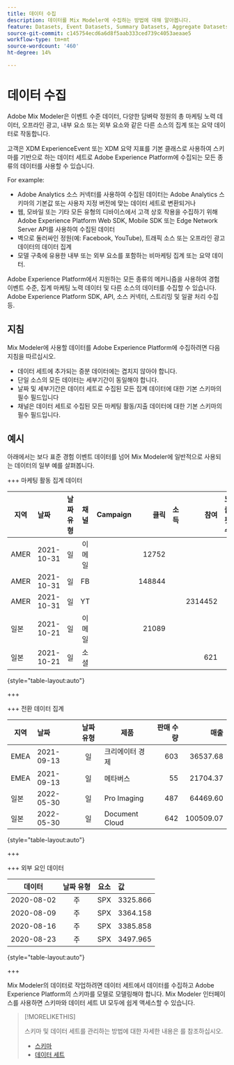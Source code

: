 ```yaml
---
title: 데이터 수집
description: 데이터를 Mix Modeler에 수집하는 방법에 대해 알아봅니다.
feature: Datasets, Event Datasets, Summary Datasets, Aggregate Datasets
source-git-commit: c145754ecd6a6d8f5aab333ced739c4053aeaae5
workflow-type: tm+mt
source-wordcount: '460'
ht-degree: 14%

---
```



# 데이터 수집

Adobe Mix Modeler은 이벤트 수준 데이터, 다양한 담벼락 정원의 총 마케팅 노력 데이터, 오프라인 광고, 내부 요소 또는 외부 요소와 같은 다른 소스의 집계 또는 요약 데이터로 작동합니다.

고객은 XDM ExperienceEvent 또는 XDM 요약 지표를 기본 클래스로 사용하여 스키마를 기반으로 하는 데이터 세트로 Adobe Experience Platform에 수집되는 모든 종류의 데이터를 사용할 수 있습니다.

For example:

* Adobe Analytics 소스 커넥터를 사용하여 수집된 데이터는 Adobe Analytics 스키마의 기본값 또는 사용자 지정 버전에 맞는 데이터 세트로 변환되거나
* 웹, 모바일 또는 기타 모든 유형의 디바이스에서 고객 상호 작용을 수집하기 위해 Adobe Experience Platform Web SDK, Mobile SDK 또는 Edge Network Server API를 사용하여 수집된 데이터
* 벽으로 둘러싸인 정원(예: Facebook, YouTube), 트래픽 소스 또는 오프라인 광고 데이터의 데이터 집계
* 모델 구축에 유용한 내부 또는 외부 요소를 포함하는 비마케팅 집계 또는 요약 데이터.

Adobe Experience Platform에서 지원하는 모든 종류의 메커니즘을 사용하여 경험 이벤트 수준, 집계 마케팅 노력 데이터 및 다른 소스의 데이터를 수집할 수 있습니다. Adobe Experience Platform SDK, API, 소스 커넥터, 스트리밍 및 일괄 처리 수집 등.


## 지침

Mix Modeler에 사용할 데이터를 Adobe Experience Platform에 수집하려면 다음 지침을 따르십시오.

* 데이터 세트에 추가되는 증분 데이터에는 겹치지 않아야 합니다.
* 단일 소스의 모든 데이터는 세부기간이 동일해야 합니다.
* 날짜 및 세부기간은 데이터 세트로 수집된 모든 집계 데이터에 대한 기본 스키마의 필수 필드입니다
* 채널은 데이터 세트로 수집된 모든 마케팅 활동/지출 데이터에 대한 기본 스키마의 필수 필드입니다.


## 예시

아래에서는 보다 표준 경험 이벤트 데이터를 넘어 Mix Modeler에 일반적으로 사용되는 데이터의 일부 예를 살펴봅니다.

+++ 마케팅 활동 집계 데이터

| 지역 | 날짜 | 날짜 유형 | 채널 | Campaign | 클릭 | 소득 | 참여 | 노출 횟수 | 열기 | 소유 | 보냄 |
|---|:--|---|:---:|---|--:|---|--:|---|---|---|--:|
| AMER | 2021-10-31 | 일 | 이메일 | | 12752 | | | | | | 1132945 |
| AMER | 2021-10-31 | 일 | FB | | 148844 | | | | | | |
| AMER | 2021-10-31 | 일 | YT | | | | 2314452 | | | | |
| 일본 | 2021-10-21 | 일 | 이메일 | | 21089 | | | | | | 3283626 |
| 일본 | 2021-10-21 | 일 | 소셜 | | | | 621 | | | | |

{style="table-layout:auto"}

+++

+++ 전환 데이터 집계

| 지역 | 날짜 | 날짜 유형 | 제품 | 판매 수량 | 매출  |
|---|:---|:---:|---|--:|--:|
| EMEA | 2021-09-13 | 일 | 크리에이터 경제 | 603 | 36537.68 |
| EMEA | 2021-09-13 | 일 | 메타버스 | 55 | 21704.37 |
| 일본 | 2022-05-30 | 일 | Pro Imaging | 487 | 64469.60 |
| 일본 | 2022-05-30 | 일 | Document Cloud | 642 | 100509.07 |

{style="table-layout:auto"}

+++

+++ 외부 요인 데이터

| 데이터 | 날짜 유형 | 요소 | 값 |
|---|:---:|:---:|:---|
| 2020-08-02 | 주 | SPX | 3325.866 |
| 2020-08-09 | 주 | SPX | 3364.158 |
| 2020-08-16 | 주 | SPX | 3385.858 |
| 2020-08-23 | 주 | SPX | 3497.965 |

{style="table-layout:auto"}

+++

Mix Modeler의 데이터로 작업하려면 데이터 세트에서 데이터를 수집하고 Adobe Experience Platform의 스키마를 모델로 모델링해야 합니다. Mix Modeler 인터페이스를 사용하면 스키마와 데이터 세트 UI 모두에 쉽게 액세스할 수 있습니다.


>[!MORELIKETHIS]
>
>스키마 및 데이터 세트를 관리하는 방법에 대한 자세한 내용은 를 참조하십시오.
>
>* [스키마](schemas.md)
>* [데이터 세트](datasets.md)
